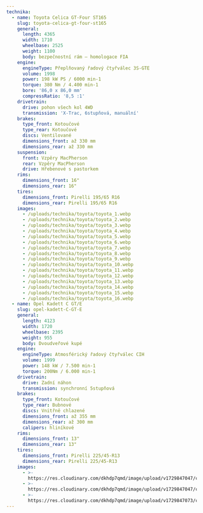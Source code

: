 ```yaml
---
technika:
  - name: Toyota Celica GT-Four ST165
    slug: toyota-celica-gt-four-st165
    general:
      length: 4365
      width: 1710
      wheelbase: 2525
      weight: 1100
      body: bezpečnostní rám – homologace FIA
    engine:
      engineType: Přeplňovaný řadový čtyřválec 3S-GTE
      volume: 1998
      power: 198 kW PS / 6000 min-1
      torque: 380 Nm / 4.400 min-1
      bore: '86,0 x 86,0 mm'
      compressRatio: '8,5 :1'
    drivetrain:
      drive: pohon všech kol 4WD
      transmission: 'X-Trac, 6stupňová, manuální'
    brakes:
      type_front: Kotoučové
      type_rear: Kotoučové
      discs: Ventilované
      dimensions_front: až 330 mm
      dimensions_rear: až 330 mm
    suspension:
      front: Vzpěry MacPherson
      rear: Vzpěry MacPherson
      drive: Hřebenové s pastorkem
    rims:
      dimensions_front: 16"
      dimensions_rear: 16"
    tires:
      dimensions_front: Pirelli 195/65 R16
      dimensions_rear: Pirelli 195/65 R16
    images:
      - /uploads/technika/toyota/toyota_1.webp
      - /uploads/technika/toyota/toyota_2.webp
      - /uploads/technika/toyota/toyota_3.webp
      - /uploads/technika/toyota/toyota_4.webp
      - /uploads/technika/toyota/toyota_5.webp
      - /uploads/technika/toyota/toyota_6.webp
      - /uploads/technika/toyota/toyota_7.webp
      - /uploads/technika/toyota/toyota_8.webp
      - /uploads/technika/toyota/toyota_9.webp
      - /uploads/technika/toyota/toyota_10.webp
      - /uploads/technika/toyota/toyota_11.webp
      - /uploads/technika/toyota/toyota_12.webp
      - /uploads/technika/toyota/toyota_13.webp
      - /uploads/technika/toyota/toyota_14.webp
      - /uploads/technika/toyota/toyota_15.webp
      - /uploads/technika/toyota/toyota_16.webp
  - name: Opel Kadett C GT/E
    slug: opel-kadett-C-GT-E
    general:
      length: 4123
      width: 1720
      wheelbase: 2395
      weight: 955
      body: Dvoudveřové kupé
    engine:
      engineType: Atmosférický řadový čtyřválec CIH
      volume: 1999
      power: 148 kW / 7.500 min-1
      torque: 200Nm / 6.000 min-1
    drivetrain:
      drive: Zadní náhon
      transmission: synchronní 5stupňová
    brakes:
      type_front: Kotoučové
      type_rear: Bubnové
      discs: Vnitřně chlazené
      dimensions_front: až 355 mm
      dimensions_rear: až 300 mm
      calipers: hliníkové
    rims:
      dimensions_front: 13"
      dimensions_rear: 13"
    tires:
      dimensions_front: Pirelli 225/45-R13
      dimensions_rear: Pirelli 225/45-R13
    images:
      - >-
        https://res.cloudinary.com/dkhdp7qmd/image/upload/v1729847047/cadet_4_r8j64u.webp
      - >-
        https://res.cloudinary.com/dkhdp7qmd/image/upload/v1729847047/cadet_4_r8j64u.webp
      - >-
        https://res.cloudinary.com/dkhdp7qmd/image/upload/v1729847073/cadet_1_kz9pjf.webp
---
```


